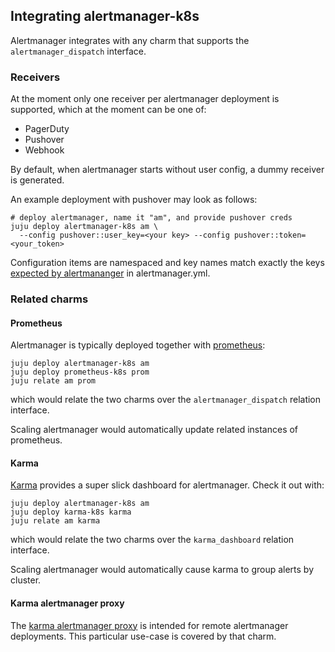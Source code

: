 ## Integrating alertmanager-k8s
Alertmanager integrates with any charm that supports the
`alertmanager_dispatch` interface.

### Receivers
At the moment only one receiver per alertmanager deployment is supported, which
at the moment can be one of:
- PagerDuty
- Pushover
- Webhook

By default, when alertmanager starts without user config, a dummy receiver is
generated.

An example deployment with pushover may look as follows:

```shell
# deploy alertmanager, name it "am", and provide pushover creds
juju deploy alertmanager-k8s am \
  --config pushover::user_key=<your key> --config pushover::token=<your_token>
```

Configuration items are namespaced and key names match exactly the keys
[expected by alertmananger](https://www.prometheus.io/docs/alerting/latest/configuration/#receiver)
in alertmanager.yml.

### Related charms
#### Prometheus
Alertmanager is typically deployed together with
[prometheus](https://github.com/canonical/prometheus-operator):

```shell
juju deploy alertmanager-k8s am
juju deploy prometheus-k8s prom
juju relate am prom
```

which would relate the two charms over the `alertmanager_dispatch` relation
interface.

Scaling alertmanager would automatically update related instances of
prometheus.

#### Karma
[Karma](https://github.com/canonical/karma-operator/) provides a super slick
dashboard for alertmanager. Check it out with:

```shell
juju deploy alertmanager-k8s am
juju deploy karma-k8s karma
juju relate am karma
```

which would relate the two charms over the `karma_dashboard` relation
interface.

Scaling alertmanager would automatically cause karma to group alerts by
cluster.

#### Karma alertmanager proxy
The [karma alertmanager proxy](https://github.com/canonical/karma-alertmanager-proxy-operator/)
is intended for remote alertmanager deployments. This particular use-case is
covered by that charm.

